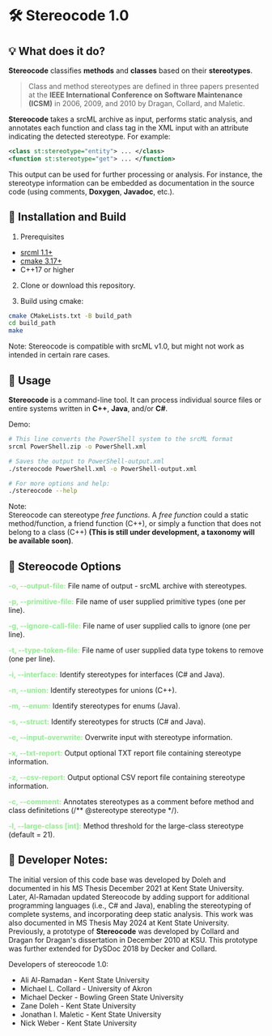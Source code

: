 # 🛠 **Stereocode 1.0**


## 💡 **What does it do?**
**Stereocode** classifies **methods** and **classes** based on their **stereotypes**.

> Class and method stereotypes are defined in three papers presented at the **IEEE International Conference on Software Maintenance (ICSM)** in 2006, 2009, and 2010 by Dragan, Collard, and Maletic.

**Stereocode**  takes a srcML archive as input, performs static analysis, and annotates each function and class tag in the XML input with an attribute indicating the detected stereotype. For example:

```XML
<class st:stereotype="entity"> ... </class>
<function st:stereotype="get"> ... </function>
```

This output can be used for further processing or analysis. For instance, the stereotype information can be embedded as documentation in the source code (using comments, **Doxygen**, **Javadoc**, etc.).


## 🔧 Installation and Build
1. Prerequisites
- [srcml 1.1+](https://www.srcml.org/)
- [cmake 3.17+](https://cmake.org/)
- C++17 or higher

2. Clone or download this repository.

3. Build using cmake:

```bash
cmake CMakeLists.txt -B build_path
cd build_path
make
```

Note: Stereocode is compatible with srcML v1.0, but might not work as intended in certain rare cases.

## 🚀 Usage

**Stereocode**  is a command-line tool. It can process individual source files or entire systems written in **C++**, **Java**, and/or **C#**. 

Demo: 
```bash
# This line converts the PowerShell system to the srcML format
srcml PowerShell.zip -o PowerShell.xml

# Saves the output to PowerShell-output.xml
./stereocode PowerShell.xml -o PowerShell-output.xml

# For more options and help:
./stereocode --help
```

Note:</br>
Stereocode can stereotype *free functions*. A *free function* could a static method/function, a friend function (C++), or simply a function that does not belong to a class (C++) **(This is still under development, a taxonomy will be available soon)**.

## 📜 Stereocode Options

<span style='color: lightgreen;'>**-o, --output-file:**</span> File name of output - srcML archive with stereotypes.

<span style='color: lightgreen;'>**-p, --primitive-file:**</span> File name of user supplied primitive types (one per line). 

<span style='color: lightgreen;'>**-g, --ignore-call-file:**</span> File name of user supplied calls to ignore (one per line). 

<span style='color: lightgreen;'>**-t, --type-token-file:**</span> File name of user supplied data type tokens to remove (one per line). 

<span style='color: lightgreen;'>**-i, --interface:**</span> Identify stereotypes for interfaces (C# and Java). 

<span style='color: lightgreen;'>**-n, --union:**</span> Identify stereotypes for unions (C++). 

<span style='color: lightgreen;'>**-m, --enum:**</span> Identify stereotypes for enums (Java). 

<span style='color: lightgreen;'>**-s, --struct:**</span> Identify stereotypes for structs (C# and Java). 

<span style='color: lightgreen;'>**-e, --input-overwrite:**</span> Overwrite input with stereotype information. 

<span style='color: lightgreen;'>**-x, --txt-report:**</span> Output optional TXT report file containing stereotype information. 

<span style='color: lightgreen;'>**-z, --csv-report:**</span> Output optional CSV report file containing stereotype information. 

<span style='color: lightgreen;'>**-c, --comment:**</span> Annotates stereotypes as a comment before method and class definitetions (/** @stereotype stereotype */). 

<span style='color: lightgreen;'>**-l, --large-class \[int]:**</span> Method threshold for the large-class stereotype (default = 21).


## 📓 Developer Notes:

The initial version of this code base was developed by Doleh and documented in his MS Thesis December 2021 at Kent State University. Later, Al-Ramadan updated Stereocode by adding support for additional programming languages (i.e., C# and Java), enabling the stereotyping of complete systems, and incorporating deep static analysis. This work was also documented in MS Thesis May 2024 at Kent State University. Previously, a prototype of **Stereocode** was developed by Collard and Dragan for Dragan's dissertation in December 2010 at KSU. This prototype was further extended for DySDoc 2018 by Decker and Collard. 

Developers of stereocode 1.0:
- Ali Al-Ramadan - Kent State University
- Michael L. Collard - University of Akron
- Michael Decker - Bowling Green State University
- Zane Doleh - Kent State University
- Jonathan I. Maletic - Kent State University
- Nick Weber - Kent State University

